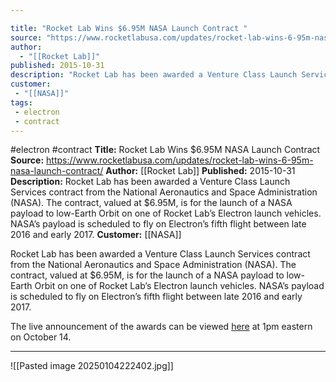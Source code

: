 ```yaml
---

title: "Rocket Lab Wins $6.95M NASA Launch Contract "
source: "https://www.rocketlabusa.com/updates/rocket-lab-wins-6-95m-nasa-launch-contract/"
author:
  - "[[Rocket Lab]]"
published: 2015-10-31
description: "Rocket Lab has been awarded a Venture Class Launch Services contract from the National Aeronautics and Space Administration (NASA). The contract, valued at $6.95M, is for the launch of a NASA payload to low-Earth Orbit on one of Rocket Lab’s Electron launch vehicles. NASA’s payload is scheduled to fly on Electron’s fifth flight between late 2016 and early 2017."
customer:
 - "[[NASA]]"
tags:
 - electron
 - contract
---
```


#electron #contract
**Title:** Rocket Lab Wins $6.95M NASA Launch Contract 
**Source:** https://www.rocketlabusa.com/updates/rocket-lab-wins-6-95m-nasa-launch-contract/
**Author:** [[Rocket Lab]]
**Published:** 2015-10-31
**Description:** Rocket Lab has been awarded a Venture Class Launch Services contract from the National Aeronautics and Space Administration (NASA). The contract, valued at $6.95M, is for the launch of a NASA payload to low-Earth Orbit on one of Rocket Lab’s Electron launch vehicles. NASA’s payload is scheduled to fly on Electron’s fifth flight between late 2016 and early 2017.
**Customer:** [[NASA]]

Rocket Lab has been awarded a Venture Class Launch Services contract from the National Aeronautics and Space Administration (NASA). The contract, valued at $6.95M, is for the launch of a NASA payload to low-Earth Orbit on one of Rocket Lab’s Electron launch vehicles. NASA’s payload is scheduled to fly on Electron’s fifth flight between late 2016 and early 2017.

The live announcement of the awards can be viewed [here](http://www.nasa.gov/multimedia/nasatv/index.html#media) at 1pm eastern on October 14.

---

![[Pasted image 20250104222402.jpg]]